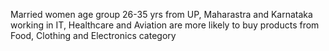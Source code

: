 Married women age group 26-35 yrs from UP, Maharastra and Karnataka working in IT, Healthcare and Aviation are more likely to buy products from Food, Clothing and Electronics category
